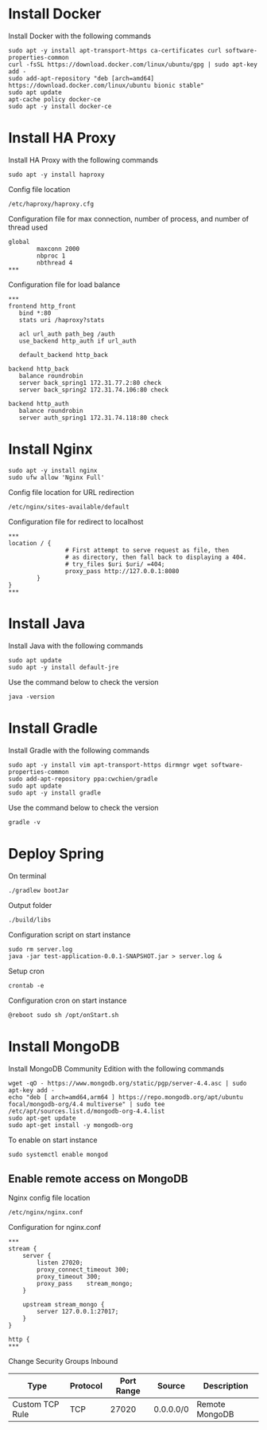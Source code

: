 # Install Docker
Install Docker with the following commands
```
sudo apt -y install apt-transport-https ca-certificates curl software-properties-common
curl -fsSL https://download.docker.com/linux/ubuntu/gpg | sudo apt-key add -
sudo add-apt-repository "deb [arch=amd64] https://download.docker.com/linux/ubuntu bionic stable"
sudo apt update
apt-cache policy docker-ce
sudo apt -y install docker-ce
```

# Install HA Proxy
Install HA Proxy with the following commands
```
sudo apt -y install haproxy
```

Config file location
```
/etc/haproxy/haproxy.cfg
```

Configuration file for max connection, number of process, and number of thread used
```
global
        maxconn 2000
        nbproc 1
        nbthread 4
***
```

Configuration file for load balance
```
***
frontend http_front
   bind *:80
   stats uri /haproxy?stats

   acl url_auth path_beg /auth
   use_backend http_auth if url_auth

   default_backend http_back

backend http_back
   balance roundrobin
   server back_spring1 172.31.77.2:80 check
   server back_spring2 172.31.74.106:80 check

backend http_auth
   balance roundrobin
   server auth_spring1 172.31.74.118:80 check
```

# Install Nginx
```
sudo apt -y install nginx
sudo ufw allow 'Nginx Full'
```

Config file location for URL redirection
```
/etc/nginx/sites-available/default
```

Configuration file for redirect to localhost
```
***
location / {
                # First attempt to serve request as file, then
                # as directory, then fall back to displaying a 404.
                # try_files $uri $uri/ =404;
                proxy_pass http://127.0.0.1:8080
        }
}
***
```

# Install Java
Install Java with the following commands
```
sudo apt update
sudo apt -y install default-jre
```

Use the command below to check the version
```
java -version
```

# Install Gradle
Install Gradle with the following commands
```
sudo apt -y install vim apt-transport-https dirmngr wget software-properties-common
sudo add-apt-repository ppa:cwchien/gradle
sudo apt update
sudo apt -y install gradle
```

Use the command below to check the version
```
gradle -v
```

# Deploy Spring
On terminal
```
./gradlew bootJar
```

Output folder
```
./build/libs
```

Configuration script on start instance
```
sudo rm server.log
java -jar test-application-0.0.1-SNAPSHOT.jar > server.log & 
```

Setup cron
```
crontab -e
```

Configuration cron on start instance
```
@reboot sudo sh /opt/onStart.sh
```

# Install MongoDB
Install MongoDB Community Edition with the following commands
```
wget -qO - https://www.mongodb.org/static/pgp/server-4.4.asc | sudo apt-key add -
echo "deb [ arch=amd64,arm64 ] https://repo.mongodb.org/apt/ubuntu focal/mongodb-org/4.4 multiverse" | sudo tee /etc/apt/sources.list.d/mongodb-org-4.4.list
sudo apt-get update
sudo apt-get install -y mongodb-org
```

To enable on start instance
```
sudo systemctl enable mongod
```

## Enable remote access on MongoDB
Nginx config file location 
```
/etc/nginx/nginx.conf
```

Configuration for nginx.conf
```
***
stream {
    server {
        listen 27020;
        proxy_connect_timeout 300;
        proxy_timeout 300;
        proxy_pass    stream_mongo;
    }

    upstream stream_mongo {
        server 127.0.0.1:27017;
    }
}

http {
***
```

Change Security Groups Inbound

|Type|Protocol|Port Range|Source|Description
|-|-|-|-|-|
|Custom TCP Rule|TCP|27020|0.0.0.0/0|Remote MongoDB|

